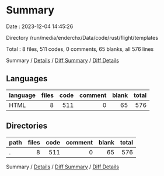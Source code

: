 # Summary

Date : 2023-12-04 14:45:26

Directory /run/media/enderchx/Data/code/rust/flight/templates

Total : 8 files,  511 codes, 0 comments, 65 blanks, all 576 lines

Summary / [Details](details.md) / [Diff Summary](diff.md) / [Diff Details](diff-details.md)

## Languages
| language | files | code | comment | blank | total |
| :--- | ---: | ---: | ---: | ---: | ---: |
| HTML | 8 | 511 | 0 | 65 | 576 |

## Directories
| path | files | code | comment | blank | total |
| :--- | ---: | ---: | ---: | ---: | ---: |
| . | 8 | 511 | 0 | 65 | 576 |

Summary / [Details](details.md) / [Diff Summary](diff.md) / [Diff Details](diff-details.md)